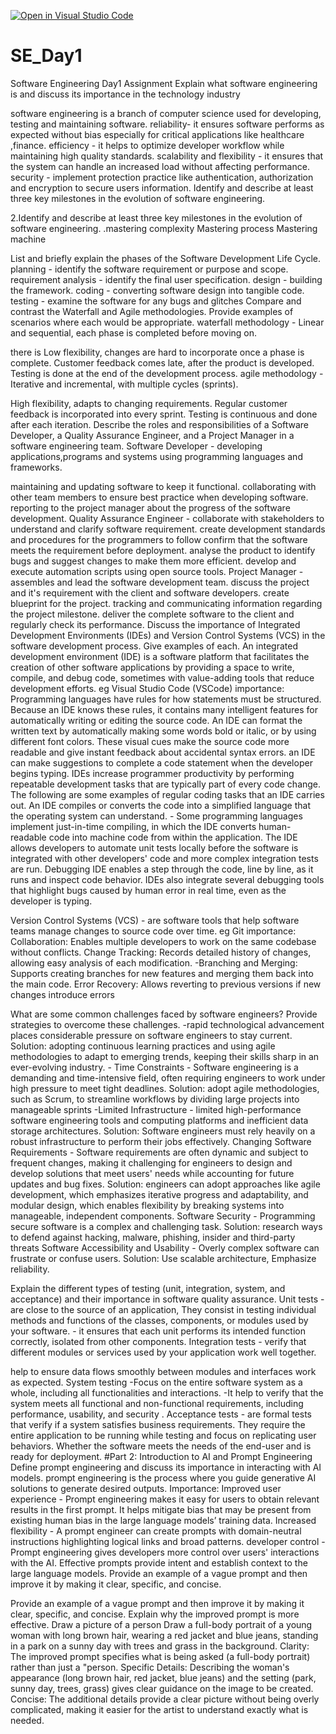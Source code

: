 [![Open in Visual Studio Code](https://classroom.github.com/assets/open-in-vscode-2e0aaae1b6195c2367325f4f02e2d04e9abb55f0b24a779b69b11b9e10269abc.svg)](https://classroom.github.com/online_ide?assignment_repo_id=18442190&assignment_repo_type=AssignmentRepo)
# SE_Day1
Software Engineering Day1 Assignment
Explain what software engineering is and discuss its importance in the technology industry

software engineering is a branch of computer science used for developing, testing and maintaining software. reliability- it ensures software performs as expected without bias especially for critical applications like healthcare ,finance. efficiency - it helps to optimize developer workflow while maintaining high quality standards. scalability and flexibility - it ensures that the system can handle an increased load without affecting performance. security - implement protection practice like authentication, authorization and encryption to secure users information. Identify and describe at least three key milestones in the evolution of software engineering.

2.Identify and describe at least three key milestones in the evolution of software engineering.
.mastering complexity Mastering process Mastering machine

List and briefly explain the phases of the Software Development Life Cycle. planning - identify the software requirement or purpose and scope. requirement analysis - identify the final user specification. design - building the framework. coding - converting software design into tangible code. testing - examine the software for any bugs and glitches Compare and contrast the Waterfall and Agile methodologies. Provide examples of scenarios where each would be appropriate. waterfall methodology - Linear and sequential, each phase is completed before moving on.

there is Low flexibility, changes are hard to incorporate once a phase is complete.
Customer feedback comes late, after the product is developed.
Testing is done at the end of the development process.
agile methodology - Iterative and incremental, with multiple cycles (sprints).

High flexibility, adapts to changing requirements.
Regular customer feedback is incorporated into every sprint.
Testing is continuous and done after each iteration.
Describe the roles and responsibilities of a Software Developer, a Quality Assurance Engineer, and a Project Manager in a software engineering team. Software Developer - developing applications,programs and systems using programming languages and frameworks.

maintaining and updating software to keep it functional.
collaborating with other team members to ensure best practice when developing software.
reporting to the project manager about the progress of the software development. Quality Assurance Engineer - collaborate with stakeholders to understand and clarify software requirement.
create development standards and procedures for the programmers to follow
confirm that the software meets the requirement before deployment.
analyse the product to identify bugs and suggest changes to make them more efficient.
develop and execute automation scripts using open source tools. Project Manager - assembles and lead the software development team.
discuss the project and it's requirement with the client and software developers.
create blueprint for the project.
tracking and communicating information regarding the project milestone.
deliver the complete software to the client and regularly check its performance.
Discuss the importance of Integrated Development Environments (IDEs) and Version Control Systems (VCS) in the software development process. Give examples of each. An integrated development environment (IDE) is a software platform that facilitates the creation of other software applications by providing a space to write, compile, and debug code, sometimes with value-adding tools that reduce development efforts. eg Visual Studio Code (VSCode) importance: Programming languages have rules for how statements must be structured. Because an IDE knows these rules, it contains many intelligent features for automatically writing or editing the source code. An IDE can format the written text by automatically making some words bold or italic, or by using different font colors. These visual cues make the source code more readable and give instant feedback about accidental syntax errors. an IDE can make suggestions to complete a code statement when the developer begins typing. IDEs increase programmer productivity by performing repeatable development tasks that are typically part of every code change. The following are some examples of regular coding tasks that an IDE carries out. An IDE compiles or converts the code into a simplified language that the operating system can understand. - Some programming languages implement just-in-time compiling, in which the IDE converts human-readable code into machine code from within the application. The IDE allows developers to automate unit tests locally before the software is integrated with other developers' code and more complex integration tests are run. Debugging IDE enables a step through the code, line by line, as it runs and inspect code behavior. IDEs also integrate several debugging tools that highlight bugs caused by human error in real time, even as the developer is typing.

Version Control Systems (VCS) - are software tools that help software teams manage changes to source code over time. eg Git importance: Collaboration: Enables multiple developers to work on the same codebase without conflicts. Change Tracking: Records detailed history of changes, allowing easy analysis of each modification. -Branching and Merging: Supports creating branches for new features and merging them back into the main code. Error Recovery: Allows reverting to previous versions if new changes introduce errors

What are some common challenges faced by software engineers? Provide strategies to overcome these challenges. -rapid technological advancement places considerable pressure on software engineers to stay current. Solution: adopting continuous learning practices and using agile methodologies to adapt to emerging trends, keeping their skills sharp in an ever-evolving industry. - Time Constraints - Software engineering is a demanding and time-intensive field, often requiring engineers to work under high pressure to meet tight deadlines. Solution: adopt agile methodologies, such as Scrum, to streamline workflows by dividing large projects into manageable sprints -Limited Infrastructure - limited high-performance software engineering tools and computing platforms and inefficient data storage architectures. Solution: Software engineers must rely heavily on a robust infrastructure to perform their jobs effectively. Changing Software Requirements - Software requirements are often dynamic and subject to frequent changes, making it challenging for engineers to design and develop solutions that meet users' needs while accounting for future updates and bug fixes. Solution: engineers can adopt approaches like agile development, which emphasizes iterative progress and adaptability, and modular design, which enables flexibility by breaking systems into manageable, independent components. Software Security - Programming secure software is a complex and challenging task. Solution: research ways to defend against hacking, malware, phishing, insider and third-party threats Software Accessibility and Usability - Overly complex software can frustrate or confuse users. Solution: Use scalable architecture, Emphasize reliability.

Explain the different types of testing (unit, integration, system, and acceptance) and their importance in software quality assurance. Unit tests - are close to the source of an application, They consist in testing individual methods and functions of the classes, components, or modules used by your software. - it ensures that each unit performs its intended function correctly, isolated from other components. Integration tests - verify that different modules or services used by your application work well together.

help to ensure data flows smoothly between modules and interfaces work as expected. System testing -Focus on the entire software system as a whole, including all functionalities and interactions. -It help to verify that the system meets all functional and non-functional requirements, including performance, usability, and security . Acceptance tests - are formal tests that verify if a system satisfies business requirements. They require the entire application to be running while testing and focus on replicating user behaviors.
Whether the software meets the needs of the end-user and is ready for deployment. #Part 2: Introduction to AI and Prompt Engineering
Define prompt engineering and discuss its importance in interacting with AI models. prompt engineering is the process where you guide generative AI solutions to generate desired outputs. Importance: Improved user experience - Prompt engineering makes it easy for users to obtain relevant results in the first prompt. It helps mitigate bias that may be present from existing human bias in the large language models’ training data. Increased flexibility - A prompt engineer can create prompts with domain-neutral instructions highlighting logical links and broad patterns. developer control - Prompt engineering gives developers more control over users' interactions with the AI. Effective prompts provide intent and establish context to the large language models. Provide an example of a vague prompt and then improve it by making it clear, specific, and concise.

Provide an example of a vague prompt and then improve it by making it clear, specific, and concise. Explain why the improved prompt is more effective. Draw a picture of a person Draw a full-body portrait of a young woman with long brown hair, wearing a red jacket and blue jeans, standing in a park on a sunny day with trees and grass in the background. Clarity: The improved prompt specifies what is being asked (a full-body portrait) rather than just a "person. Specific Details: Describing the woman's appearance (long brown hair, red jacket, blue jeans) and the setting (park, sunny day, trees, grass) gives clear guidance on the image to be created. Concise: The additional details provide a clear picture without being overly complicated, making it easier for the artist to understand exactly what is needed.


